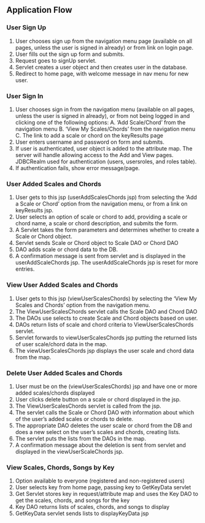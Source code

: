## Application Flow  
### User Sign Up
1. User chooses sign up from the navigation menu page (available on all pages, unless the user is signed in already) or from link on login page.  
2. User fills out the sign up form and submits.  
3. Request goes to signUp servlet.
4. Servlet creates a user object and then creates user in the database.
5. Redirect to home page, with welcome message in nav menu for new user.

### User Sign In
1.	User chooses sign in from the navigation menu (available on all pages, unless the user is signed in already), or from not being logged in and clicking one of the following options:
      A.	‘Add Scale/Chord’ from the navigation menu
      B.	‘View My Scales/Chords’ from the navigation menu
      C.	The link to add a scale or chord on the keyResults page
2.	User enters username and password on form and submits.
3.	If user is authenticated, user object is added to the attribute map.  The server will handle allowing access to the Add and View pages. JDBCRealm used for authentication (users, usersroles, and roles table).
4.	If authentication fails, show error message/page.

### User Added Scales and Chords
1.	User gets to this jsp (userAddScalesChords jsp) from selecting the ‘Add a Scale or Chord’ option from the navigation menu, or from a link on keyResults jsp.
2.	User selects an option of scale or chord to add, providing a scale or chord name, a scale or chord description, and submits the form.
3.	A Servlet takes the form parameters and determines whether to create a Scale or Chord object.
4.	Servlet sends Scale or Chord object to Scale DAO or Chord DAO
5.	DAO adds scale or chord data to the DB.
6.	A confirmation message is sent from servlet and is displayed in the userAddScaleChords jsp.  The userAddScaleChords jsp is reset for more entries.

### View User Added Scales and Chords
1.	User gets to this jsp (viewUserScalesChords) by selecting the ‘View My Scales and Chords’ option from the navigation menu.
2.	The ViewUserScalesChords servlet calls the Scale DAO and Chord DAO
3.	The DAOs use selects to create Scale and Chord objects based on user.
4.	DAOs return lists of scale and chord criteria to ViewUserScalesChords servlet.
5.	Servlet forwards to viewUserScalesChords jsp putting the returned lists of user scale/chord data in the map.
6.	The viewUserScalesChords jsp displays the user scale and chord data from the map.

### Delete User Added Scales and Chords
1.	User must be on the (viewUserScalesChords) jsp and have one or more added scales/chords displayed
2.	User clicks delete button on a scale or chord displayed in the jsp.
3.	The ViewUserScalesChords servlet is called from the jsp.
4.	The servlet calls the Scale or Chord DAO with information about which of the user’s added scales or chords to delete.
5.	The appropriate DAO deletes the user scale or chord from the DB and does a new select on the user’s scales and chords, creating lists.
6.	The servlet puts the lists from the DAOs in the map.
7.	A confirmation message about the deletion is sent from servlet and displayed in the viewUserScaleChords jsp.

### View Scales, Chords, Songs by Key
1.	Option available to everyone (registered and non-registered users)
2.	User selects key from home page, passing key to GetKeyData servlet
3.	Get Servlet stores key in request/attribute map and uses the Key DAO to get the scales, chords, and songs for the key
4.	Key DAO returns lists of scales, chords, and songs to display
5.	GetKeyData servlet sends lists to displayKeyData jsp
